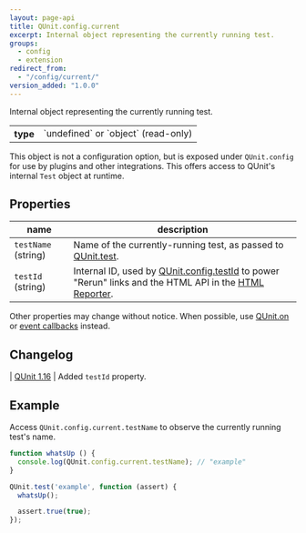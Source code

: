 ```yaml
---
layout: page-api
title: QUnit.config.current
excerpt: Internal object representing the currently running test.
groups:
  - config
  - extension
redirect_from:
  - "/config/current/"
version_added: "1.0.0"
---
```


Internal object representing the currently running test.

<table>
<tr>
  <th>type</th>
  <td markdown="span">`undefined` or `object` (read-only)</td>
</tr>
</table>

This object is not a configuration option, but is exposed under `QUnit.config` for use by plugins and other integrations. This offers access to QUnit's internal `Test` object at runtime.

## Properties

| name | description |
|------|-------------|
| `testName` (string) | Name of the currently-running test, as passed to [QUnit.test](../QUnit/test.md).
| `testId` (string) | Internal ID, used by [QUnit.config.testId](./testId.md) to power "Rerun" links and the HTML API in the [HTML Reporter](../../browser.md#html-reporter).

Other properties may change without notice. When possible, use [QUnit.on](../callbacks/QUnit.on.md) or [event callbacks](../callbacks/index.md) instead.

## Changelog

| [QUnit 1.16](https://github.com/qunitjs/qunit/releases/tag/1.16.0) | Added `testId` property.


## Example

Access `QUnit.config.current.testName` to observe the currently running test's name.

```js
function whatsUp () {
  console.log(QUnit.config.current.testName); // "example"
}

QUnit.test('example', function (assert) {
  whatsUp();

  assert.true(true);
});
```
